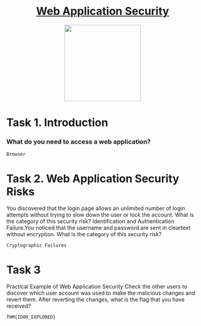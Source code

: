 # <div align="center">[Web Application Security](https://tryhackme.com/r/room/introwebapplicationsecurity)</div>

<div align="center">
<img src="https://github.com/user-attachments/assets/a4bb194c-cfa0-4cc7-aa24-abd0d3a8354e" height="200"></img>
</div>

# Task 1. Introduction

### What do you need to access a web application?
```
Browser
```

# Task 2. Web Application Security Risks

You discovered that the login page allows an unlimited number of login attempts without trying to slow down the user or lock the account. What is the category of this security risk?
Identification and Authentication Failure.You noticed that the username and password are sent in cleartext without encryption. What is the category of this security risk?
```
Cryptographic Failures
```
# Task 3
Practical Example of Web Application Security Check the other users to discover which user account was used to make the malicious changes and revert them. After reverting the changes, what is the flag that you have received?
```
THM{IDOR_EXPLORED}
```
